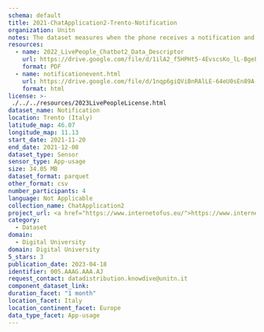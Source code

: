 ```yaml
---
schema: default
title: 2021-ChatApplication2-Trento-Notification
organization: Unitn
notes: The dataset measures when the phone receives a notification and when it is dismissed by the user. The dataset was collected as part of the WeNet project, a Horizon 2020 funded project that aims at developing a diversity-aware, machine-mediated paradigm for social interactions.
resources:
  - name: 2022_LivePeople_Chatbot2_Data_Descriptor
    url: https://drive.google.com/file/d/1ilA2_f5HPHt5-4EvscsKo_lL-BgeFoF9/view?usp=sharing
    format: PDF
  - name: notificationevent.html
    url: https://drive.google.com/file/d/1nqp6giQViBnRAlLE-64eU0sEn89A-gCk/view?usp=sharing
    format: html
license: >-
 ./../../resources/2023LivePeopleLicense.html
dataset_name: Notification
location: Trento (Italy)
latitude_map: 46.07
longitude_map: 11.13
start_date: 2021-11-20
end_date: 2021-12-08
dataset_type: Sensor
sensor_type: App-usage
size: 34.05 MB
dataset_format: parquet
other_format: csv
number_participants: 4
language: Not Applicable
collection_name: ChatApplication2
project_url: <a href="https://www.internetofus.eu/">https://www.internetofus.eu/</a>
category: 
  - Dataset
domain: 
  - Digital University
domain: Digital University
5_stars: 3
publication_date: 2023-04-18
identifier: 005.AAAG.AAA.AJ
request_contact: datadistribution.knowdive@unitn.it
component_dataset_link: 
duration_facet: "1 month"
location_facet: Italy
location_continent_facet: Europe
data_type_facet: App-usage
---
```

